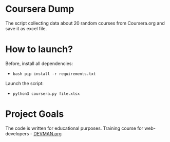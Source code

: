 # Coursera Dump

The script collecting data about 20 random courses from Coursera.org and save it as excel file.

# How to launch?

Before, install all dependencies:
- ```bash pip install -r requirements.txt```

Launch the script:
- ```python3 coursera.py file.xlsx```

# Project Goals

The code is written for educational purposes. Training course for web-developers - [DEVMAN.org](https://devman.org)
